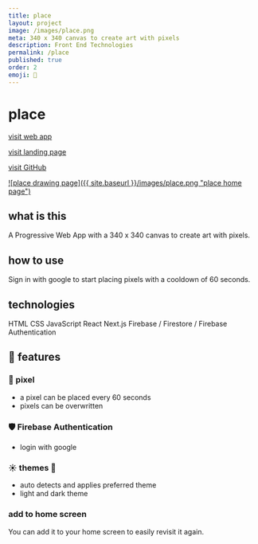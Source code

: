```yaml
---
title: place
layout: project
image: /images/place.png
meta: 340 x 340 canvas to create art with pixels
description: Front End Technologies
permalink: /place
published: true
order: 2
emoji: 🎨
---
```


# place

<p class="project__intro">
 <a href="https://place1.vercel.app/">visit web app</a>
</p>

<p class="project__intro">
 <a href="https://place1.vercel.app/landing">visit landing page</a>
</p>

<p class="project__intro">
 <a href="https://github.com/colorlessenergy/place.git">visit GitHub</a>
</p>

<a href="https://place1.vercel.app/">
    ![place drawing page]({{ site.baseurl }}/images/place.png "place home page")
</a>

## what is this

A Progressive Web App with a 340 x 340 canvas to create art with pixels.

## how to use

Sign in with google to start placing pixels with a cooldown of 60 seconds.

## technologies

<div class="project__skills">
    <span class="project__skill">
        HTML
    </span>
    <span class="project__skill">
        CSS
    </span>
    <span class="project__skill">
        JavaScript
    </span>
    <span class="project__skill">
        React 
    </span>
    <span class="project__skill">
        Next.js
    </span>
    <span class="project__skill">
        Firebase / Firestore / Firebase Authentication
    </span>
</div>

## 📜 features

### 🎨 pixel

-   a pixel can be placed every 60 seconds
-   pixels can be overwritten

### 🛡️ Firebase Authentication

-   login with google

### ☀️ themes 🌙

-   auto detects and applies preferred theme
-   light and dark theme

### add to home screen

You can add it to your home screen to easily revisit it again.
